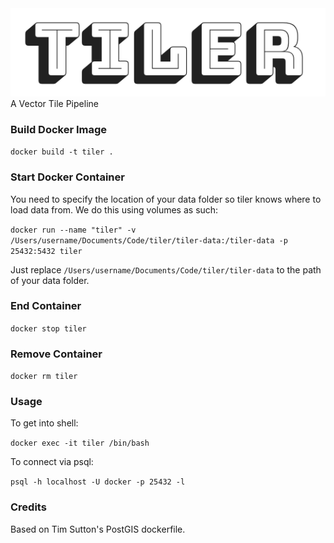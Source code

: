 <img src="tiler.png">
A Vector Tile Pipeline

### Build Docker Image

`docker build -t tiler .`

### Start Docker Container

You need to specify the location of your data folder so tiler knows where to load data from. We do this using volumes as such:

`docker run --name "tiler" -v /Users/username/Documents/Code/tiler/tiler-data:/tiler-data -p 25432:5432 tiler`

Just replace `/Users/username/Documents/Code/tiler/tiler-data` to the path of your data folder.

### End Container

`docker stop tiler`

### Remove Container 

 `docker rm tiler`

### Usage

To get into shell:

`docker exec -it tiler /bin/bash`

To connect via psql:

`psql -h localhost -U docker -p 25432 -l`

### Credits
Based on Tim Sutton's PostGIS dockerfile.